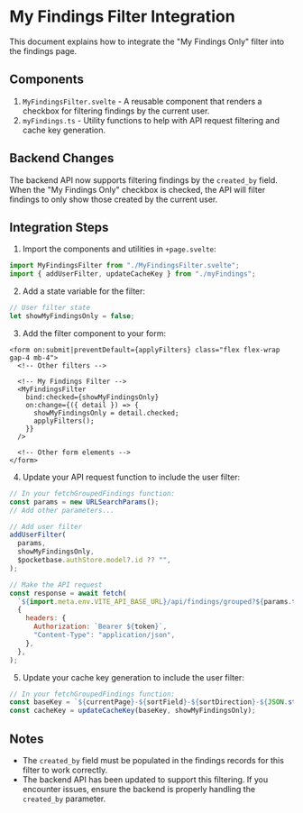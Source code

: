 # My Findings Filter Integration

This document explains how to integrate the "My Findings Only" filter into the findings page.

## Components

1. `MyFindingsFilter.svelte` - A reusable component that renders a checkbox for filtering findings by the current user.
2. `myFindings.ts` - Utility functions to help with API request filtering and cache key generation.

## Backend Changes

The backend API now supports filtering findings by the `created_by` field. When the "My Findings Only" checkbox is checked, the API will filter findings to only show those created by the current user.

## Integration Steps

1. Import the components and utilities in `+page.svelte`:

```js
import MyFindingsFilter from "./MyFindingsFilter.svelte";
import { addUserFilter, updateCacheKey } from "./myFindings";
```

2. Add a state variable for the filter:

```js
// User filter state
let showMyFindingsOnly = false;
```

3. Add the filter component to your form:

```svelte
<form on:submit|preventDefault={applyFilters} class="flex flex-wrap gap-4 mb-4">
  <!-- Other filters -->

  <!-- My Findings Filter -->
  <MyFindingsFilter
    bind:checked={showMyFindingsOnly}
    on:change={({ detail }) => {
      showMyFindingsOnly = detail.checked;
      applyFilters();
    }}
  />

  <!-- Other form elements -->
</form>
```

4. Update your API request function to include the user filter:

```js
// In your fetchGroupedFindings function:
const params = new URLSearchParams();
// Add other parameters...

// Add user filter
addUserFilter(
  params,
  showMyFindingsOnly,
  $pocketbase.authStore.model?.id ?? "",
);

// Make the API request
const response = await fetch(
  `${import.meta.env.VITE_API_BASE_URL}/api/findings/grouped?${params.toString()}`,
  {
    headers: {
      Authorization: `Bearer ${token}`,
      "Content-Type": "application/json",
    },
  },
);
```

5. Update your cache key generation to include the user filter:

```js
// In your fetchGroupedFindings function:
const baseKey = `${currentPage}-${sortField}-${sortDirection}-${JSON.stringify(severityFilter)}-${JSON.stringify(clientFilter)}-${searchTerm}-${searchField}-${JSON.stringify(statusFilter)}`;
const cacheKey = updateCacheKey(baseKey, showMyFindingsOnly);
```

## Notes

- The `created_by` field must be populated in the findings records for this filter to work correctly.
- The backend API has been updated to support this filtering. If you encounter issues, ensure the backend is properly handling the `created_by` parameter.
